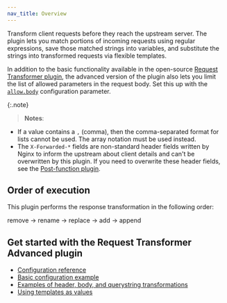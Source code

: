 ```yaml
---
nav_title: Overview
---
```


Transform client requests before they reach the upstream server. The plugin lets you match portions of incoming requests using regular expressions, save those matched strings into variables, and substitute the strings into transformed requests via flexible templates.

In addition to the basic functionality available in the open-source [Request Transformer plugin](/hub/kong-inc/request-transformer/), 
the advanced version of the plugin also lets you limit the list of allowed parameters in the request body.
Set this up with the [`allow.body`](/hub/kong-inc/request-transformer-advanced/configuration/#config-allow-body) configuration parameter.

{:.note}
> **Notes**:
* If a value contains a `,` (comma), then the comma-separated format for lists cannot be used. The array
notation must be used instead.
* The `X-Forwarded-*` fields are non-standard header fields written by Nginx to inform the upstream about client details and can't be overwritten by this plugin. 
If you need to overwrite these header fields, see the [Post-function plugin](/hub/kong-inc/post-function/how-to/).

## Order of execution

This plugin performs the response transformation in the following order:

remove → rename → replace → add → append

## Get started with the Request Transformer Advanced plugin

* [Configuration reference](/hub/kong-inc/request-transformer-advanced/configuration/)
* [Basic configuration example](/hub/kong-inc/request-transformer-advanced/how-to/basic-example/)
* [Examples of header, body, and querystring transformations](/hub/kong-inc/request-transformer-advanced/how-to/)
* [Using templates as values](/hub/kong-inc/request-transformer-advanced/how-to/templates/)
